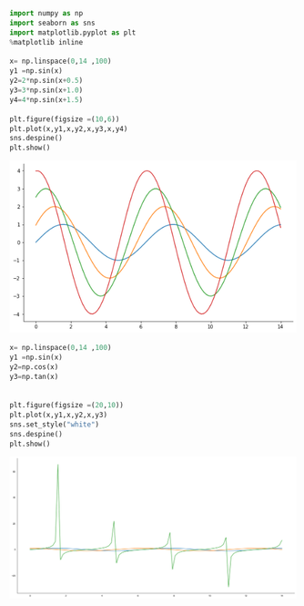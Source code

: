 ```python
import numpy as np
import seaborn as sns
import matplotlib.pyplot as plt
%matplotlib inline 

x= np.linspace(0,14 ,100)
y1 =np.sin(x)
y2=2*np.sin(x+0.5)
y3=3*np.sin(x+1.0)
y4=4*np.sin(x+1.5)

plt.figure(figsize =(10,6))
plt.plot(x,y1,x,y2,x,y3,x,y4)
sns.despine()
plt.show()
```


![png](output_0_0.png)



```python
x= np.linspace(0,14 ,100)
y1 =np.sin(x)
y2=np.cos(x)
y3=np.tan(x)


plt.figure(figsize =(20,10))
plt.plot(x,y1,x,y2,x,y3)
sns.set_style("white")
sns.despine()
plt.show()
```


![png](output_1_0.png)



```python

```
